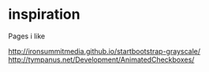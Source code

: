 # inspiration
Pages i like

http://ironsummitmedia.github.io/startbootstrap-grayscale/
http://tympanus.net/Development/AnimatedCheckboxes/
